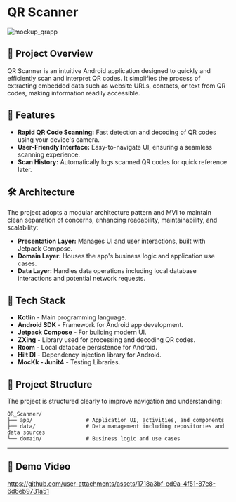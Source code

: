 # QR Scanner

![mockup_qrapp](https://github.com/user-attachments/assets/d88b21e6-127f-44c3-9c84-748e65e774ba)


## 📌 Project Overview

QR Scanner is an intuitive Android application designed to quickly and efficiently scan and interpret QR codes. It simplifies the process of extracting embedded data such as website URLs, contacts, or text from QR codes, making information readily accessible.

## 🚀 Features

- **Rapid QR Code Scanning:** Fast detection and decoding of QR codes using your device's camera.
- **User-Friendly Interface:** Easy-to-navigate UI, ensuring a seamless scanning experience.
- **Scan History:** Automatically logs scanned QR codes for quick reference later.

## 🛠️ Architecture

The project adopts a modular architecture pattern and MVI to maintain clean separation of concerns, enhancing readability, maintainability, and scalability:

- **Presentation Layer:** Manages UI and user interactions, built with Jetpack Compose.
- **Domain Layer:** Houses the app's business logic and application use cases.
- **Data Layer:** Handles data operations including local database interactions and potential network requests.

## 🔧 Tech Stack

- **Kotlin** - Main programming language.
- **Android SDK** - Framework for Android app development.
- **Jetpack Compose** - For building modern UI.
- **ZXing** - Library used for processing and decoding QR codes.
- **Room** - Local database persistence for Android.
- **Hilt DI** - Dependency injection library for Android.
- **MocKk - Junit4** - Testing Libraries.


## 📁 Project Structure

The project is structured clearly to improve navigation and understanding:

```
QR_Scanner/
├── app/                 # Application UI, activities, and components
├── data/                # Data management including repositories and data sources
└── domain/              # Business logic and use cases
```

---

## 🎥 Demo Video
https://github.com/user-attachments/assets/1718a3bf-ed9a-4f51-87e8-6d6eb9731a51





